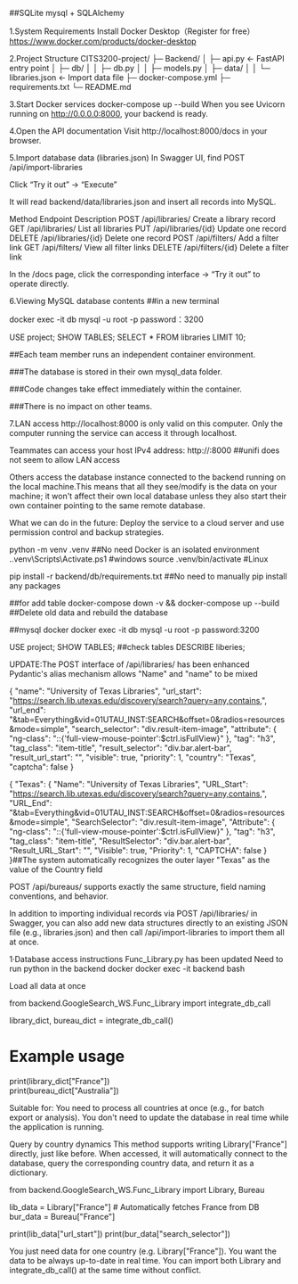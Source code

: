 ##SQLite  mysql + SQLAlchemy

1.System Requirements
 Install Docker Desktop（Register for free）
https://www.docker.com/products/docker-desktop

2.Project Structure
CITS3200-project/
├─ Backend/
│ ├─ api.py ← FastAPI entry point
│ ├─ db/
│ │ ├─ db.py
│ │ ├─ models.py
│ ├─ data/
│ │ └─ libraries.json ← Import data file
├─ docker-compose.yml
├─ requirements.txt
└─ README.md

3.Start Docker services
docker-compose up --build
When you see
Uvicorn running on http://0.0.0.0:8000,
your backend is ready.


4.Open the API documentation
Visit http://localhost:8000/docs in your browser.


5.Import database data (libraries.json)
In Swagger UI, find POST /api/import-libraries

Click “Try it out” → “Execute”

It will read backend/data/libraries.json and insert all records into MySQL.



Method	Endpoint	Description
POST	/api/libraries/	Create a library record
GET	/api/libraries/	List all libraries
PUT	/api/libraries/{id}	Update one record
DELETE	/api/libraries/{id}	Delete one record
POST	/api/filters/	Add a filter link
GET	/api/filters/	View all filter links
DELETE	/api/filters/{id}	Delete a filter link

In the /docs page, click the corresponding interface → “Try it out” to operate directly.

6.Viewing MySQL database contents
##in a new terminal

docker exec -it db mysql -u root -p
password：3200

USE project;
SHOW TABLES;
SELECT * FROM libraries LIMIT 10;



##Each team member runs an independent container environment.

###The database is stored in their own mysql_data folder.

###Code changes take effect immediately within the container.

###There is no impact on other teams.

7.LAN access
http://localhost:8000 is only valid on this computer. Only the computer running the service can access it through localhost.

Teammates can access your host IPv4 address: http://<your IPv4>:8000  ##unifi does not seem to allow LAN access

Others access the database instance connected to the backend running on the local machine.This means that all they see/modify is the data on your machine; it won't affect their own local database unless they also start their own container pointing to the same remote database.


What we can do in the future:
Deploy the service to a cloud server and use permission control and backup strategies.






python -m venv .venv  ##No need Docker is an isolated environment 
.\.venv\Scripts\Activate.ps1  #windows
source .venv/bin/activate  #Linux

pip install -r backend/db/requirements.txt ##No need to manually pip install any packages

##for add table
docker-compose down -v && docker-compose up --build  ##Delete old data and rebuild the database

##mysql docker
docker exec -it db mysql -u root -p
password:3200

USE project;
SHOW TABLES; ##check tables
DESCRIBE liberies;



UPDATE:The POST interface of /api/libraries/ has been enhanced
Pydantic's alias mechanism allows "Name" and "name" to be mixed

{
  "name": "University of Texas Libraries",
  "url_start": "https://search.lib.utexas.edu/discovery/search?query=any,contains,",
  "url_end": "&tab=Everything&vid=01UTAU_INST:SEARCH&offset=0&radios=resources&mode=simple",
  "search_selector": "div.result-item-image",
  "attribute": {
    "ng-class": "::{'full-view-mouse-pointer':$ctrl.isFullView}"
  },
  "tag": "h3",
  "tag_class": "item-title",
  "result_selector": "div.bar.alert-bar",
  "result_url_start": "",
  "visible": true,
  "priority": 1,
  "country": "Texas",
  "captcha": false
}


{
  "Texas": {
    "Name": "University of Texas Libraries",
    "URL_Start": "https://search.lib.utexas.edu/discovery/search?query=any,contains,",
    "URL_End": "&tab=Everything&vid=01UTAU_INST:SEARCH&offset=0&radios=resources&mode=simple",
    "SearchSelector": "div.result-item-image",
    "Attribute": {
      "ng-class": "::{'full-view-mouse-pointer':$ctrl.isFullView}"
    },
    "tag": "h3",
    "tag_class": "item-title",
    "ResultSelector": "div.bar.alert-bar",
    "Result_URL_Start": "",
    "Visible": true,
    "Priority": 1,
    "CAPTCHA": false
  }
}##The system automatically recognizes the outer layer "Texas" as the value of the Country field


POST /api/bureaus/ supports exactly the same structure, field naming conventions, and behavior.



In addition to importing individual records via POST /api/libraries/ in Swagger, you can also add new data structures directly to an existing JSON file (e.g., libraries.json) and then call /api/import-libraries to import them all at once.










1·Database access instructions Func_Library.py has been updated
Need to run python in the backend docker
docker exec -it backend bash

Load all data at once



from backend.GoogleSearch_WS.Func_Library import integrate_db_call

library_dict, bureau_dict = integrate_db_call()
# Example usage
print(library_dict["France"])         
print(bureau_dict["Australia"])   


Suitable for:
You need to process all countries at once (e.g., for batch export or analysis).
You don't need to update the database in real time while the application is running.


Query by country dynamics
This method supports writing Library["France"] directly, just like before. When accessed, it will automatically connect to the database, query the corresponding country data, and return it as a dictionary.


from backend.GoogleSearch_WS.Func_Library import Library, Bureau

lib_data = Library["France"]     # Automatically fetches France from DB
bur_data = Bureau["France"]

print(lib_data["url_start"])
print(bur_data["search_selector"])



You just need data for one country (e.g. Library["France"]).
You want the data to be always up-to-date in real time.
You can import both Library and integrate_db_call() at the same time without conflict.